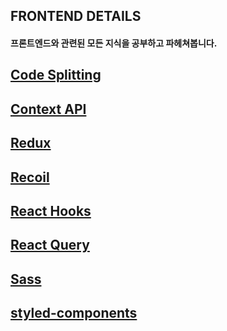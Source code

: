 ## FRONTEND DETAILS

#### 프론트엔드와 관련된 모든 지식을 공부하고 파헤쳐봅니다.

## [Code Splitting](https://github.com/Ubinquitous/Details/tree/master/Code%20Splitting)

## [Context API](https://github.com/Ubinquitous/Details/tree/master/Context%20API)

## [Redux](https://github.com/Ubinquitous/Details/tree/master/Redux)

## [Recoil](https://github.com/Ubinquitous/Details/tree/master/Recoil)

## [React Hooks](https://github.com/Ubinquitous/Details/tree/master/React-hooks)

## [React Query](https://github.com/Ubinquitous/Details/tree/master/React-Query)

## [Sass](https://github.com/Ubinquitous/Details/tree/master/Sass)

## [styled-components](https://github.com/Ubinquitous/Details/tree/master/Styled-components)
